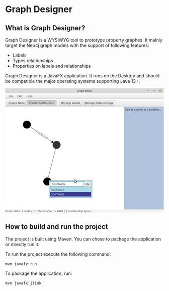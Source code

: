 
Graph Designer
=======

## What is Graph Designer? ##
Graph Designer is a WYSIWYG tool to prototype property graphes. It mainly target the Neo4j graph models with the support of following features:

 - Labels
 - Types relationships
 - Properties on labels and relationships

Graph Designer is a JavaFX application. It runs on the Desktop and should be compatible the major operating systems supporting Java 13+.

![Screenshot](screenshot.png)

## How to build and run the project ##

The project is built using Maven. You can chose to package the application or directly run it.

To run the project execute the following command:

    mvn javafx:run

To package the application, run:

    mvn javafx:jlink

